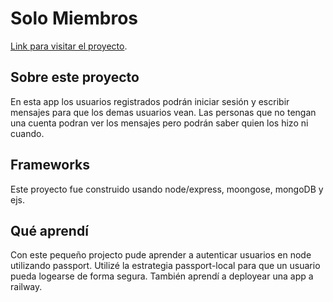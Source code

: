 # Solo Miembros
[Link para visitar el proyecto](https://solo-miembros.up.railway.app/).

## Sobre este proyecto
En esta app los usuarios registrados podrán iniciar sesión y escribir mensajes para que los demas usuarios vean. Las personas que no tengan una cuenta podran ver los mensajes pero podrán saber quien los hizo ni cuando.

## Frameworks
Este proyecto fue construido usando node/express, moongose, mongoDB y ejs.

## Qué aprendí
Con este pequeño projecto pude aprender a autenticar usuarios en node utilizando passport. Utilizé la estrategia passport-local para que un usuario pueda logearse de forma segura. También aprendí a deployear una app a railway.
